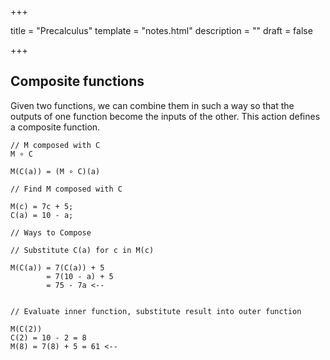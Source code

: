 +++

title = "Precalculus"
template = "notes.html"
description = ""
draft = false

+++


## Composite functions
 
Given two functions, we can combine them in such a way so that the outputs of one function become the inputs of the other. This action defines a composite function.

```
// M composed with C
M ∘ C

M(C(a)) = (M ∘ C)(a)

```

```
// Find M composed with C

M(c) = 7c + 5;
C(a) = 10 - a;

// Ways to Compose

// Substitute C(a) for c in M(c)

M(C(a)) = 7(C(a)) + 5
        = 7(10 - a) + 5
        = 75 - 7a <--


// Evaluate inner function, substitute result into outer function

M(C(2)) 
C(2) = 10 - 2 = 8
M(8) = 7(8) + 5 = 61 <--

```
